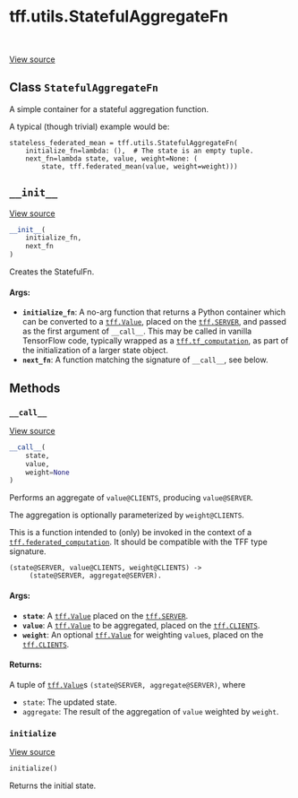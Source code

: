 <div itemscope itemtype="http://developers.google.com/ReferenceObject">
<meta itemprop="name" content="tff.utils.StatefulAggregateFn" />
<meta itemprop="path" content="Stable" />
<meta itemprop="property" content="__call__"/>
<meta itemprop="property" content="__init__"/>
<meta itemprop="property" content="initialize"/>
</div>

# tff.utils.StatefulAggregateFn

<table class="tfo-notebook-buttons tfo-api" align="left">
</table>

<a target="_blank" href="http://github.com/tensorflow/federated/tree/master/tensorflow_federated/python/core/utils/computation_utils.py">View
source</a>

## Class `StatefulAggregateFn`

A simple container for a stateful aggregation function.

<!-- Placeholder for "Used in" -->

A typical (though trivial) example would be:

```
stateless_federated_mean = tff.utils.StatefulAggregateFn(
    initialize_fn=lambda: (),  # The state is an empty tuple.
    next_fn=lambda state, value, weight=None: (
        state, tff.federated_mean(value, weight=weight)))
```

<h2 id="__init__"><code>__init__</code></h2>

<a target="_blank" href="http://github.com/tensorflow/federated/tree/master/tensorflow_federated/python/core/utils/computation_utils.py">View
source</a>

```python
__init__(
    initialize_fn,
    next_fn
)
```

Creates the StatefulFn.

#### Args:

*   <b>`initialize_fn`</b>: A no-arg function that returns a Python container
    which can be converted to a
    <a href="../../tff/Value.md"><code>tff.Value</code></a>, placed on the
    <a href="../../tff.md#SERVER"><code>tff.SERVER</code></a>, and passed as the
    first argument of `__call__`. This may be called in vanilla TensorFlow code,
    typically wrapped as a
    <a href="../../tff/tf_computation.md"><code>tff.tf_computation</code></a>,
    as part of the initialization of a larger state object.
*   <b>`next_fn`</b>: A function matching the signature of `__call__`, see
    below.

## Methods

<h3 id="__call__"><code>__call__</code></h3>

<a target="_blank" href="http://github.com/tensorflow/federated/tree/master/tensorflow_federated/python/core/utils/computation_utils.py">View
source</a>

```python
__call__(
    state,
    value,
    weight=None
)
```

Performs an aggregate of `value@CLIENTS`, producing `value@SERVER`.

The aggregation is optionally parameterized by `weight@CLIENTS`.

This is a function intended to (only) be invoked in the context of a
<a href="../../tff/federated_computation.md"><code>tff.federated_computation</code></a>.
It should be compatible with the TFF type signature.

```
(state@SERVER, value@CLIENTS, weight@CLIENTS) ->
     (state@SERVER, aggregate@SERVER).
```

#### Args:

*   <b>`state`</b>: A <a href="../../tff/Value.md"><code>tff.Value</code></a>
    placed on the <a href="../../tff.md#SERVER"><code>tff.SERVER</code></a>.
*   <b>`value`</b>: A <a href="../../tff/Value.md"><code>tff.Value</code></a> to
    be aggregated, placed on the
    <a href="../../tff.md#CLIENTS"><code>tff.CLIENTS</code></a>.
*   <b>`weight`</b>: An optional
    <a href="../../tff/Value.md"><code>tff.Value</code></a> for weighting
    `value`s, placed on the
    <a href="../../tff.md#CLIENTS"><code>tff.CLIENTS</code></a>.

#### Returns:

A tuple of <a href="../../tff/Value.md"><code>tff.Value</code></a>s
`(state@SERVER, aggregate@SERVER)`, where

*   `state`: The updated state.
*   `aggregate`: The result of the aggregation of `value` weighted by `weight`.

<h3 id="initialize"><code>initialize</code></h3>

<a target="_blank" href="http://github.com/tensorflow/federated/tree/master/tensorflow_federated/python/core/utils/computation_utils.py">View
source</a>

```python
initialize()
```

Returns the initial state.
